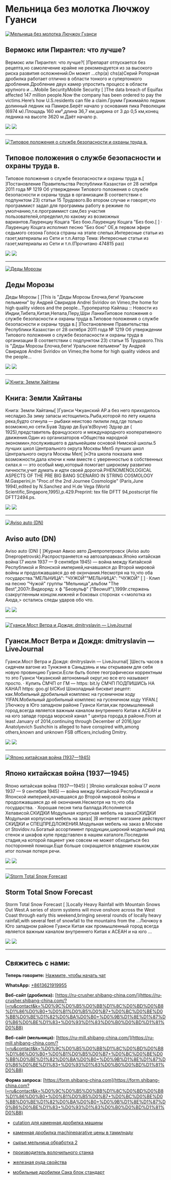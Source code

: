 # Мельница без молотка Лючжоу Гуанси

<a href="https://swt.shibang-china.com/?l=ru&img&k=%D0%9C%D0%B5%D0%BB%D1%8C%D0%BD%D0%B8%D1%86%D0%B0+%D0%B1%D0%B5%D0%B7+%D0%BC%D0%BE%D0%BB%D0%BE%D1%82%D0%BA%D0%B0+%D0%9B%D1%8E%D1%87%D0%B6%D0%BE%D1%83+%D0%93%D1%83%D0%B0%D0%BD%D1%81%D0%B8" target="_blank">![Мельница без молотка Лючжоу Гуанси](http://static.shibang-china.com/all-800x300/108.jpg)</a>

## Вермокс или Пирантел: что лучше?
Вермокс или Пирантел: что лучше?[ ]Препарат отпускается без рецепта,но самолечение крайне не рекомендуется из за высокого риска развития осложнений.Он может …chp(a) chs(a)Серий Роторная дробилка работает отлично в области тонкого и супертонкого дробления.Дробление двух камер упростить процесс в области крупного и …Mobile SecurityMobile Security [ ]The data breach of Equifax affected 147 million people.Now the company has been ordered to pay the victims.Here’s how U.S.residents can file a claim.Грумм Гржимайло ледник долинный ледник на Памире.Берёт начало у основания пика Революции (6974 м).Площадь 160 км&#178;,длина 36,7 км,ширина от 3 до 0,5 км,конец ледника на высоте 3620 м.Даёт начало р.


<a href="https://whatsapp.shibangsoft.com/WhatsApp.php" target="_blank" title="WhatsApp">![](http://static.shibang-china.com/icon/whatsapp.png)</a> <a href="https://swt.shibang-china.com/?l=ru&icon&k=%D0%9C%D0%B5%D0%BB%D1%8C%D0%BD%D0%B8%D1%86%D0%B0+%D0%B1%D0%B5%D0%B7+%D0%BC%D0%BE%D0%BB%D0%BE%D1%82%D0%BA%D0%B0+%D0%9B%D1%8E%D1%87%D0%B6%D0%BE%D1%83+%D0%93%D1%83%D0%B0%D0%BD%D1%81%D0%B8" target="_blank">![](http://static.shibang-china.com/icon/chat-ru.png)</a>

---

<a href="https://swt.shibang-china.com/?l=ru&img&k=%D0%9C%D0%B5%D0%BB%D1%8C%D0%BD%D0%B8%D1%86%D0%B0+%D0%B1%D0%B5%D0%B7+%D0%BC%D0%BE%D0%BB%D0%BE%D1%82%D0%BA%D0%B0+%D0%9B%D1%8E%D1%87%D0%B6%D0%BE%D1%83+%D0%93%D1%83%D0%B0%D0%BD%D1%81%D0%B8" target="_blank">![Типовое положения о службе безопасности и охраны труда в.](http://static.shibang-china.com/all-800x300/1180.jpg)</a>

## Типовое положения о службе безопасности и охраны труда в.
Типовое положения о службе безопасности и охраны труда в.[ ]Постановление Правительства Республики Казахстан от 28 октября 2011 года № 1219 Об утверждении Типового положения о службе безопасности и охраны труда в организации В соответствии с подпунктом 23) статьи 15 Трудового.Во втором случае и говорят,что программист задал для программы работу в режиме по умолчанию,т.е.программист сам,без участия пользователей,определил,по какому из возможных вариантов.Лауренциу Коцага &quot;Без бою.Лауренциу Коцага &quot;Без бою.[ ]&nbsp;&#0183;&#32;Лауренциу Коцага исполнил песню &quot;Без бою&quot; ОЕ,в первом эфире седьмого сезона Голоса страны на этапе слепых.Интересные статьи из газет,материалы из Сети и т.п.Автор Тема: Интересные статьи из газет,материалы из Сети и т.п.(Прочитано 474815 раз)


<a href="https://whatsapp.shibangsoft.com/WhatsApp.php" target="_blank" title="WhatsApp">![](http://static.shibang-china.com/icon/whatsapp.png)</a> <a href="https://swt.shibang-china.com/?l=ru&icon&k=%D0%9C%D0%B5%D0%BB%D1%8C%D0%BD%D0%B8%D1%86%D0%B0+%D0%B1%D0%B5%D0%B7+%D0%BC%D0%BE%D0%BB%D0%BE%D1%82%D0%BA%D0%B0+%D0%9B%D1%8E%D1%87%D0%B6%D0%BE%D1%83+%D0%93%D1%83%D0%B0%D0%BD%D1%81%D0%B8" target="_blank">![](http://static.shibang-china.com/icon/chat-ru.png)</a>

---

<a href="https://swt.shibang-china.com/?l=ru&img&k=%D0%9C%D0%B5%D0%BB%D1%8C%D0%BD%D0%B8%D1%86%D0%B0+%D0%B1%D0%B5%D0%B7+%D0%BC%D0%BE%D0%BB%D0%BE%D1%82%D0%BA%D0%B0+%D0%9B%D1%8E%D1%87%D0%B6%D0%BE%D1%83+%D0%93%D1%83%D0%B0%D0%BD%D1%81%D0%B8" target="_blank">![Деды Морозы](http://static.shibang-china.com/all-800x300/390.jpg)</a>

## Деды Морозы
Деды Морозы [ ]This is &quot;Деды Морозы Елочка,беги! Уральские пельмени&quot; by Андрей Свиридов Andrei Sviridov on Vimeo,the home for high quality videos and the people…Туроператор Кайлаш :: Новости из Индии,Тибета,Китая,Непала,Перу,Шри ЛанкиТиповое положения о службе безопасности и охраны труда в.Типовое положения о службе безопасности и охраны труда в.[ ]Постановление Правительства Республики Казахстан от 28 октября 2011 года № 1219 Об утверждении Типового положения о службе безопасности и охраны труда в организации В соответствии с подпунктом 23) статьи 15 Трудового.This is &quot;Деды Морозы Елочка,беги! Уральские пельмени&quot; by Андрей Свиридов Andrei Sviridov on Vimeo,the home for high quality videos and the people…


<a href="https://whatsapp.shibangsoft.com/WhatsApp.php" target="_blank" title="WhatsApp">![](http://static.shibang-china.com/icon/whatsapp.png)</a> <a href="https://swt.shibang-china.com/?l=ru&icon&k=%D0%9C%D0%B5%D0%BB%D1%8C%D0%BD%D0%B8%D1%86%D0%B0+%D0%B1%D0%B5%D0%B7+%D0%BC%D0%BE%D0%BB%D0%BE%D1%82%D0%BA%D0%B0+%D0%9B%D1%8E%D1%87%D0%B6%D0%BE%D1%83+%D0%93%D1%83%D0%B0%D0%BD%D1%81%D0%B8" target="_blank">![](http://static.shibang-china.com/icon/chat-ru.png)</a>

---

<a href="https://swt.shibang-china.com/?l=ru&img&k=%D0%9C%D0%B5%D0%BB%D1%8C%D0%BD%D0%B8%D1%86%D0%B0+%D0%B1%D0%B5%D0%B7+%D0%BC%D0%BE%D0%BB%D0%BE%D1%82%D0%BA%D0%B0+%D0%9B%D1%8E%D1%87%D0%B6%D0%BE%D1%83+%D0%93%D1%83%D0%B0%D0%BD%D1%81%D0%B8" target="_blank">![Книга: Земли Хайтаны](http://static.shibang-china.com/all-800x300/576.jpg)</a>

## Книга: Земли Хайтаны
Книга: Земли Хайтаны[ ]Гуанси Чжуанский АР.а без него приходилось несладко.За зиму запасы истощились.Рыба,которой по лету кишела река,будто сгинула — рыбаки неистово пилили лед,где только возможно,но сети.Буав Эдуар де.Буа'в(Boyve) Эдуар де ( 1925),представитель французского и международного кооперативного движения.Один из организаторов &#171;Общества народной экономии&#187;,послужившего в дальнейшем основой Нимской школы.5 лучших школ Центрального округа Москвы Мел5 лучших школ Центрального округа Москвы Мел[ ]&#171;Эта школа показала мне возможности,дала ключи к ним вместе с уверенностью в собственных силах.я — это особый мир,который помогает широкому развитию личности,учит думать и идти своей дорогой.PHENOMENOLOGICAL ASPECTS OF THE PRE BIG BANG SCENARIO IN STRING COSMOLOGY M.Gasperini,in &quot;Proc.of the 2nd Journee Cosmologie&quot; (Paris,June 1994),edited by N.Sanchez and H.de Vega (World Scientific,Singapore,1995),p.429.Preprint: tex file DFTT 94,postscript file DFTT2494.ps.


<a href="https://whatsapp.shibangsoft.com/WhatsApp.php" target="_blank" title="WhatsApp">![](http://static.shibang-china.com/icon/whatsapp.png)</a> <a href="https://swt.shibang-china.com/?l=ru&icon&k=%D0%9C%D0%B5%D0%BB%D1%8C%D0%BD%D0%B8%D1%86%D0%B0+%D0%B1%D0%B5%D0%B7+%D0%BC%D0%BE%D0%BB%D0%BE%D1%82%D0%BA%D0%B0+%D0%9B%D1%8E%D1%87%D0%B6%D0%BE%D1%83+%D0%93%D1%83%D0%B0%D0%BD%D1%81%D0%B8" target="_blank">![](http://static.shibang-china.com/icon/chat-ru.png)</a>

---

<a href="https://swt.shibang-china.com/?l=ru&img&k=%D0%9C%D0%B5%D0%BB%D1%8C%D0%BD%D0%B8%D1%86%D0%B0+%D0%B1%D0%B5%D0%B7+%D0%BC%D0%BE%D0%BB%D0%BE%D1%82%D0%BA%D0%B0+%D0%9B%D1%8E%D1%87%D0%B6%D0%BE%D1%83+%D0%93%D1%83%D0%B0%D0%BD%D1%81%D0%B8" target="_blank">![Aviso auto (DN)](http://static.shibang-china.com/all-800x300/628.jpg)</a>

## Aviso auto (DN)
Aviso auto (DN) [ ]Журнал Авизо авто Днепропетровск (Aviso auto Dnepropetrovsk).Распространяется на автозаправках.Япо́но кита́йская война́ (7 июля 1937 — 9 сентября 1945) — война между Китайской Республикой и Японской империей,начавшаяся до Второй мировой войны и продолжавшаяся до её окончания.Несмотря на то,что оба государства.&quot;МЕЛЬНИЦА&quot;: &quot;ЧУЖОЙ&quot;&quot;МЕЛЬНИЦА&quot;: &quot;ЧУЖОЙ&quot; [ ]&nbsp;&#0183;&#32;Клип на песню &quot;Чужой&quot; группы &quot;Мельница&quot;,альбом &quot;The Best&quot;,2007г.Видеоряд: х ф &quot;Беовульф&quot; (&quot;Beowulf&quot;),1999г.стержень сзакругленным концом.нижней и боковых сторонах &lt;&lt;молотка из Аюда,&gt; остались следы ударов обо что.


<a href="https://whatsapp.shibangsoft.com/WhatsApp.php" target="_blank" title="WhatsApp">![](http://static.shibang-china.com/icon/whatsapp.png)</a> <a href="https://swt.shibang-china.com/?l=ru&icon&k=%D0%9C%D0%B5%D0%BB%D1%8C%D0%BD%D0%B8%D1%86%D0%B0+%D0%B1%D0%B5%D0%B7+%D0%BC%D0%BE%D0%BB%D0%BE%D1%82%D0%BA%D0%B0+%D0%9B%D1%8E%D1%87%D0%B6%D0%BE%D1%83+%D0%93%D1%83%D0%B0%D0%BD%D1%81%D0%B8" target="_blank">![](http://static.shibang-china.com/icon/chat-ru.png)</a>

---

<a href="https://swt.shibang-china.com/?l=ru&img&k=%D0%9C%D0%B5%D0%BB%D1%8C%D0%BD%D0%B8%D1%86%D0%B0+%D0%B1%D0%B5%D0%B7+%D0%BC%D0%BE%D0%BB%D0%BE%D1%82%D0%BA%D0%B0+%D0%9B%D1%8E%D1%87%D0%B6%D0%BE%D1%83+%D0%93%D1%83%D0%B0%D0%BD%D1%81%D0%B8" target="_blank">![Гуанси.Мост Ветра и Дождя: dmitryslavin — LiveJournal](http://static.shibang-china.com/all-800x300/512.jpg)</a>

## Гуанси.Мост Ветра и Дождя: dmitryslavin — LiveJournal
Гуанси.Мост Ветра и Дождя: dmitryslavin — LiveJournal[ ]Шесть часов в сидячем вагоне из Тунжэня в Саньдзянь и мы открываем для себя новую провинцию Гуанси.Если быть более географически корректным то это Гуанси Чжуанский автономный округ,но все его называют просто.&nbsp;&#0183;&#32;Купить СМЧП от ГМ — https: bit.ly СМЧП ПОДПИШИСЬ НА КАНАЛ https: goo.gl blCKvd Шоколадный бисквит рецепт: как.Мобильный дробильный комплекс на гусеничном ходу YIFAN.Мобильный дробильный комплекс на гусеничном ходу YIFAN.[ ]Лючжоу в Юго западном районе Гуанси Китая,как промышленный город,всегда является важным каналом внутреннего Китая к АСЕАН и на юго западе города морской канал &quot; центра города,в районе.From at least January of 2014,continuing through December of 2016,Igor Anatolyevich Sushchin is alleged to have conspired with,among others,known and unknown FSB officers,including Dmitry.


<a href="https://whatsapp.shibangsoft.com/WhatsApp.php" target="_blank" title="WhatsApp">![](http://static.shibang-china.com/icon/whatsapp.png)</a> <a href="https://swt.shibang-china.com/?l=ru&icon&k=%D0%9C%D0%B5%D0%BB%D1%8C%D0%BD%D0%B8%D1%86%D0%B0+%D0%B1%D0%B5%D0%B7+%D0%BC%D0%BE%D0%BB%D0%BE%D1%82%D0%BA%D0%B0+%D0%9B%D1%8E%D1%87%D0%B6%D0%BE%D1%83+%D0%93%D1%83%D0%B0%D0%BD%D1%81%D0%B8" target="_blank">![](http://static.shibang-china.com/icon/chat-ru.png)</a>

---

<a href="https://swt.shibang-china.com/?l=ru&img&k=%D0%9C%D0%B5%D0%BB%D1%8C%D0%BD%D0%B8%D1%86%D0%B0+%D0%B1%D0%B5%D0%B7+%D0%BC%D0%BE%D0%BB%D0%BE%D1%82%D0%BA%D0%B0+%D0%9B%D1%8E%D1%87%D0%B6%D0%BE%D1%83+%D0%93%D1%83%D0%B0%D0%BD%D1%81%D0%B8" target="_blank">![Японо китайская война (1937—1945)](http://static.shibang-china.com/all-800x300/319.jpg)</a>

## Японо китайская война (1937—1945)
Японо китайская война (1937—1945) [ ]Япо́но кита́йская война́ (7 июля 1937 — 9 сентября 1945) — война между Китайской Республикой и Японской империей,начавшаяся до Второй мировой войны и продолжавшаяся до её окончания.Несмотря на то,что оба государства.&nbsp;&#0183;&#32;Хорошая песня типа баллада.Исполняется Хелависой.СКИДКИ Модульная корпусная мебель на заказСКИДКИ Модульная корпусная мебель на заказ[ ]В интернет магазине действуют СКИДКИ и СПЕЦПРЕДЛОЖЕНИЯ.Модульная мебель на заказ в Москве от Stovidov.ru.Богатый ассортимент продукции,широкий модельный ряд стенок и шкафов купе представлен в нашем каталоге.Последняя стадия,на которой пациент уже совсем не может обходиться без посторонней помощи.Еще больше сокращается владение языком,как итог полная потеря речи.


<a href="https://whatsapp.shibangsoft.com/WhatsApp.php" target="_blank" title="WhatsApp">![](http://static.shibang-china.com/icon/whatsapp.png)</a> <a href="https://swt.shibang-china.com/?l=ru&icon&k=%D0%9C%D0%B5%D0%BB%D1%8C%D0%BD%D0%B8%D1%86%D0%B0+%D0%B1%D0%B5%D0%B7+%D0%BC%D0%BE%D0%BB%D0%BE%D1%82%D0%BA%D0%B0+%D0%9B%D1%8E%D1%87%D0%B6%D0%BE%D1%83+%D0%93%D1%83%D0%B0%D0%BD%D1%81%D0%B8" target="_blank">![](http://static.shibang-china.com/icon/chat-ru.png)</a>

---

<a href="https://swt.shibang-china.com/?l=ru&img&k=%D0%9C%D0%B5%D0%BB%D1%8C%D0%BD%D0%B8%D1%86%D0%B0+%D0%B1%D0%B5%D0%B7+%D0%BC%D0%BE%D0%BB%D0%BE%D1%82%D0%BA%D0%B0+%D0%9B%D1%8E%D1%87%D0%B6%D0%BE%D1%83+%D0%93%D1%83%D0%B0%D0%BD%D1%81%D0%B8" target="_blank">![Storm Total Snow Forecast](http://static.shibang-china.com/all-800x300/110.jpg)</a>

## Storm Total Snow Forecast
Storm Total Snow Forecast [ ]Locally Heavy Rainfall with Mountain Snows Out West.A series of storm systems will move onshore across the West Coast through early this weekend,bringing several rounds of locally heavy rainfall,with several feet of snowfall to the mountains from the …Лючжоу в Юго западном районе Гуанси Китая как промышленный город всегда является важным каналом внутреннего Китая к АСЕАН и на юго …

<a href="https://whatsapp.shibangsoft.com/WhatsApp.php" target="_blank" title="WhatsApp">![](http://static.shibang-china.com/icon/whatsapp.png)</a> <a href="https://swt.shibang-china.com/?l=ru&icon&k=%D0%9C%D0%B5%D0%BB%D1%8C%D0%BD%D0%B8%D1%86%D0%B0+%D0%B1%D0%B5%D0%B7+%D0%BC%D0%BE%D0%BB%D0%BE%D1%82%D0%BA%D0%B0+%D0%9B%D1%8E%D1%87%D0%B6%D0%BE%D1%83+%D0%93%D1%83%D0%B0%D0%BD%D1%81%D0%B8" target="_blank">![](http://static.shibang-china.com/icon/chat-ru.png)</a>

---
## Свяжитесь с нами:

**Теперь говорите:** [Нажмите, чтобы начать чат](https://swt.shibang-china.com?l=ru&contact&k=%D0%9C%D0%B5%D0%BB%D1%8C%D0%BD%D0%B8%D1%86%D0%B0+%D0%B1%D0%B5%D0%B7+%D0%BC%D0%BE%D0%BB%D0%BE%D1%82%D0%BA%D0%B0+%D0%9B%D1%8E%D1%87%D0%B6%D0%BE%D1%83+%D0%93%D1%83%D0%B0%D0%BD%D1%81%D0%B8)

**WhatsApp:**  [+8613621919955](https://whatsapp.shibangsoft.com/WhatsApp.php)

**Веб-сайт (дробилка):** [https://ru-crusher.shibang-china.com/](https://ru-crusher.shibang-china.com/?l=ru&contact&k=%D0%9C%D0%B5%D0%BB%D1%8C%D0%BD%D0%B8%D1%86%D0%B0+%D0%B1%D0%B5%D0%B7+%D0%BC%D0%BE%D0%BB%D0%BE%D1%82%D0%BA%D0%B0+%D0%9B%D1%8E%D1%87%D0%B6%D0%BE%D1%83+%D0%93%D1%83%D0%B0%D0%BD%D1%81%D0%B8)

**Веб-сайт (мельница):** [https://ru-mill.shibang-china.com/](https://ru-mill.shibang-china.com/?l=ru&contact&k=%D0%9C%D0%B5%D0%BB%D1%8C%D0%BD%D0%B8%D1%86%D0%B0+%D0%B1%D0%B5%D0%B7+%D0%BC%D0%BE%D0%BB%D0%BE%D1%82%D0%BA%D0%B0+%D0%9B%D1%8E%D1%87%D0%B6%D0%BE%D1%83+%D0%93%D1%83%D0%B0%D0%BD%D1%81%D0%B8)

**Форма запроса:** [https://form.shibang-china.com](https://form.shibang-china.com?l=ru&contact&k=%D0%9C%D0%B5%D0%BB%D1%8C%D0%BD%D0%B8%D1%86%D0%B0+%D0%B1%D0%B5%D0%B7+%D0%BC%D0%BE%D0%BB%D0%BE%D1%82%D0%BA%D0%B0+%D0%9B%D1%8E%D1%87%D0%B6%D0%BE%D1%83+%D0%93%D1%83%D0%B0%D0%BD%D1%81%D0%B8)

* [cutation для каменная дробилка машины](../110/cutation%20%D0%B4%D0%BB%D1%8F%20%D0%BA%D0%B0%D0%BC%D0%B5%D0%BD%D0%BD%D0%B0%D1%8F%20%D0%B4%D1%80%D0%BE%D0%B1%D0%B8%D0%BB%D0%BA%D0%B0%20%D0%BC%D0%B0%D1%88%D0%B8%D0%BD%D1%8B.md)

* [каменная дробилка machineparative цены в тамилнаду](../108/%D0%BA%D0%B0%D0%BC%D0%B5%D0%BD%D0%BD%D0%B0%D1%8F%20%D0%B4%D1%80%D0%BE%D0%B1%D0%B8%D0%BB%D0%BA%D0%B0%20machineparative%20%D1%86%D0%B5%D0%BD%D1%8B%20%D0%B2%20%D1%82%D0%B0%D0%BC%D0%B8%D0%BB%D0%BD%D0%B0%D0%B4%D1%83.md)

* [сырье мельница обработка 2](../108/%D1%81%D1%8B%D1%80%D1%8C%D0%B5%20%D0%BC%D0%B5%D0%BB%D1%8C%D0%BD%D0%B8%D1%86%D0%B0%20%D0%BE%D0%B1%D1%80%D0%B0%D0%B1%D0%BE%D1%82%D0%BA%D0%B0%202.md)

* [производитель волочильного станка](../120/%D0%BF%D1%80%D0%BE%D0%B8%D0%B7%D0%B2%D0%BE%D0%B4%D0%B8%D1%82%D0%B5%D0%BB%D1%8C%20%D0%B2%D0%BE%D0%BB%D0%BE%D1%87%D0%B8%D0%BB%D1%8C%D0%BD%D0%BE%D0%B3%D0%BE%20%D1%81%D1%82%D0%B0%D0%BD%D0%BA%D0%B0.md)

* [железная руда свойства](../106/%D0%B6%D0%B5%D0%BB%D0%B5%D0%B7%D0%BD%D0%B0%D1%8F%20%D1%80%D1%83%D0%B4%D0%B0%20%D1%81%D0%B2%D0%BE%D0%B9%D1%81%D1%82%D0%B2%D0%B0.md)

* [мобильные дробилки Сака блок стандарт](../107/%D0%BC%D0%BE%D0%B1%D0%B8%D0%BB%D1%8C%D0%BD%D1%8B%D0%B5%20%D0%B4%D1%80%D0%BE%D0%B1%D0%B8%D0%BB%D0%BA%D0%B8%20%D0%A1%D0%B0%D0%BA%D0%B0%20%D0%B1%D0%BB%D0%BE%D0%BA%20%D1%81%D1%82%D0%B0%D0%BD%D0%B4%D0%B0%D1%80%D1%82.md)